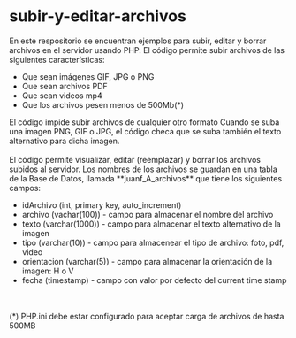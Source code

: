 # subir-y-editar-archivos
En este respositorio se encuentran ejemplos para subir, editar y borrar archivos en el servidor usando PHP.
El código permite subir archivos de las siguientes características:
<ul>
<li>Que sean imágenes GIF, JPG o PNG</li>
<li>Que sean archivos PDF</li>
<li>Que sean videos mp4</li>
<li>Que los archivos pesen menos de 500Mb(*)</li>
</ul>
 El código impide subir archivos de cualquier otro formato
 Cuando se suba una imagen PNG, GIF o JPG, el código checa que se suba también el texto alternativo para dicha imagen.
 <br><br>
 El código permite visualizar, editar (reemplazar) y borrar los archivos subidos al servidor.
 Los nombres de los archivos se guardan en una tabla de la Base de Datos, llamada **juanf_A_archivos** que tiene los siguientes campos:
 <br>
 <ul>
  <li>idArchivo (int, primary key, auto_increment)</li>
  <li>archivo (vachar(100)) - campo para almacenar el nombre del archivo</li>
  <li>texto (varchar(1000)) - campo para almacenar el texto alternativo de la imagen</li>
  <li>tipo (varchar(10)) - campo para almacenear el tipo de archivo: foto, pdf, video</li>
  <li>orientacion (varchar(5)) - campo para almacenar la orientación de la imagen: H o V</li>
  <li>fecha (timestamp) - campo con valor por defecto del current time stamp</li>
 </ul>
 <br><br>
 (*) PHP.ini debe estar configurado para aceptar carga de archivos de hasta 500MB
  
